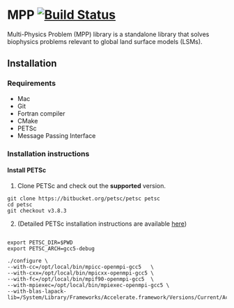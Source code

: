 # MPP [![Build Status](https://travis-ci.org/MPP-LSM/MPP.svg?branch=master)](https://travis-ci.org/MPP-LSM/MPP)

Multi-Physics Problem (MPP) library is a standalone library that
solves biophysics problems relevant to global land surface models (LSMs).


## Installation

### Requirements

* Mac
* Git 
* Fortran compiler
* CMake
* PETSc
* Message Passing Interface


### Installation instructions

#### Install PETSc

1. Clone PETSc and check out the **supported** version.

```
git clone https://bitbucket.org/petsc/petsc petsc
cd petsc
git checkout v3.8.3
```

2. (Detailed PETSc installation instructions are available [here](http://www.mcs.anl.gov/petsc/documentation/installation.html))

```

export PETSC_DIR=$PWD
export PETSC_ARCH=gcc5-debug

./configure \
--with-cc=/opt/local/bin/mpicc-openmpi-gcc5   \
--with-cxx=/opt/local/bin/mpicxx-openmpi-gcc5 \
--with-fc=/opt/local/bin/mpif90-openmpi-gcc5  \
--with-mpiexec=/opt/local/bin/mpiexec-openmpi-gcc5 \
--with-blas-lapack-lib=/System/Library/Frameworks/Accelerate.framework/Versions/Current/Accelerate
```

